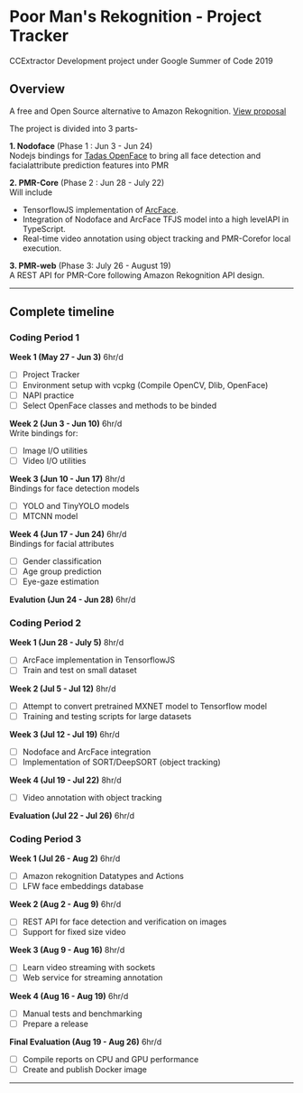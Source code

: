 # Poor Man's Rekognition - Project Tracker   
CCExtractor Development project under Google Summer of Code 2019  

## Overview
A free and Open Source alternative to Amazon Rekognition.
[View proposal](https://github.com/sziraqui/pmr-gsoc-tracker/blob/master/Proposal-PMR-CCExtractor.pdf)   

The project is divided into 3 parts-    

**1. Nodoface** (Phase 1 : Jun 3 - Jun 24)  
Nodejs bindings for [Tadas OpenFace](https://github.comTadasBaltrusaitis/OpenFace) to bring all face detection and facialattribute prediction features into PMR   

**2. PMR-Core** (Phase 2 : Jun 28 - July 22)    
Will include    
- TensorflowJS implementation of [ArcFace](https://github.comdeepinsight/insightface).
- Integration of Nodoface and ArcFace TFJS model into a high levelAPI in TypeScript.   
- Real-time video annotation using object tracking and PMR-Corefor local execution.    

**3. PMR-web**  (Phase 3: July 26 - August 19)    
A REST API for PMR-Core following Amazon Rekognition API design.  
 
---
## Complete timeline
### Coding Period 1 
**Week 1 (May 27 - Jun 3)** 6hr/d
- [ ] Project Tracker
- [ ] Environment setup with vcpkg (Compile OpenCV, Dlib, OpenFace)
- [ ] NAPI practice
- [ ] Select OpenFace classes and methods to be binded

**Week 2 (Jun 3 - Jun 10)** 6hr/d   
Write bindings for:
- [ ] Image I/O utilities
- [ ] Video I/O utilities

**Week 3 (Jun 10 - Jun 17)** 8hr/d  
Bindings for face detection models
- [ ] YOLO and TinyYOLO models
- [ ] MTCNN model

**Week 4 (Jun 17 - Jun 24)** 6hr/d  
Bindings for facial attributes
- [ ] Gender classification
- [ ] Age group prediction
- [ ] Eye-gaze estimation

**Evalution (Jun 24 - Jun 28)** 6hr/d

### Coding Period 2
**Week 1 (Jun 28 - July 5)** 8hr/d
- [ ] ArcFace implementation in TensorflowJS
- [ ] Train and test on small dataset

**Week 2 (Jul 5 - Jul 12)** 8hr/d
- [ ] Attempt to convert pretrained MXNET model to Tensorflow model
- [ ] Training and testing scripts for large datasets

**Week 3 (Jul 12 - Jul 19)** 6hr/d
- [ ] Nodoface and ArcFace integration
- [ ] Implementation of SORT/DeepSORT (object tracking)

**Week 4 (Jul 19 - Jul 22)** 8hr/d
- [ ] Video annotation with object tracking

**Evaluation (Jul 22 - Jul 26)** 6hr/d

### Coding Period 3
**Week 1 (Jul 26 - Aug 2)** 6hr/d
- [ ] Amazon rekognition Datatypes and Actions
- [ ] LFW face embeddings database

**Week 2 (Aug 2 - Aug 9)** 6hr/d
- [ ] REST API for face detection and verification on images
- [ ] Support for fixed size video

**Week 3 (Aug 9 - Aug 16)** 8hr/d
- [ ] Learn video streaming with sockets
- [ ] Web service for streaming annotation

**Week 4 (Aug 16 - Aug 19)** 6hr/d
- [ ] Manual tests and benchmarking
- [ ] Prepare a release

**Final Evaluation (Aug 19 - Aug 26)** 6hr/d
- [ ] Compile reports on CPU and GPU performance
- [ ] Create and publish Docker image

---
